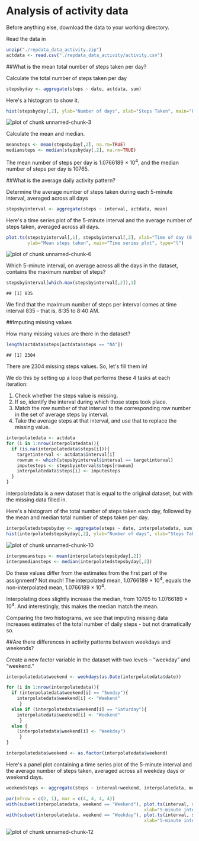 Analysis of activity data
=================================================


Before anything else, download the data to your working directory.

Read the data in

```r
unzip("./repdata_data_activity.zip")
actdata <- read.csv("./repdata_data_activity/activity.csv")
```

##What is the mean total number of steps taken per day?

Calculate the total number of steps taken per day

```r
stepsbyday <- aggregate(steps ~ date, actdata, sum)
```

Here's a histogram to show it.

```r
hist(stepsbyday[,2], ylab="Number of days", xlab="Steps Taken", main="Histogram of steps by day", breaks=61, ylim=c(0,10))
```

![plot of chunk unnamed-chunk-3](figure/unnamed-chunk-3-1.png) 

Calculate the mean and median.

```r
meansteps <- mean(stepsbyday[,2], na.rm=TRUE)
mediansteps <- median(stepsbyday[,2], na.rm=TRUE)
```
The mean number of steps per day is 1.0766189 &times; 10<sup>4</sup>, and the median number of steps per day is 10765.

##What is the average daily activity pattern?

Determine the average number of steps taken during each 5-minute interval, averaged across all days

```r
stepsbyinterval <- aggregate(steps ~ interval, actdata, mean)
```

Here's a time series plot of the 5-minute interval and the average number of steps taken, averaged across all days.

```r
plot.ts(stepsbyinterval[,1], stepsbyinterval[,2], xlab="Time of day (0-2400)", 
        ylab="Mean steps taken", main="Time series plot", type="l")
```

![plot of chunk unnamed-chunk-6](figure/unnamed-chunk-6-1.png) 

Which 5-minute interval, on average across all the days in the dataset, contains the maximum number of steps?

```r
stepsbyinterval[which.max(stepsbyinterval[,2]),1]
```

```
## [1] 835
```
We find that the maximum number of steps per interval comes at time interval 835 - that is, 8:35 to 8:40 AM.

##Imputing missing values

How many missing values are there in the dataset?

```r
length(actdata$steps[actdata$steps == "NA"])
```

```
## [1] 2304
```
There are 2304 missing steps values. So, let's fill them in!

We do this by setting up a loop that performs these 4 tasks at each iteration:
1) Check whether the steps value is missing.
2) If so, identify the interval during which those steps took place.
3) Match the row number of that interval to the corresponding row number in the set of average steps by interval.
4) Take the average steps at that interval, and use that to replace the missing value.

```r
interpolatedata <- actdata
for (i in 1:nrow(interpolatedata)){
  if (is.na(interpolatedata$steps[i])){
    targetinterval <- actdata$interval[i]
    rownum <- which(stepsbyinterval$interval == targetinterval)
    imputesteps <- stepsbyinterval$steps[rownum]
    interpolatedata$steps[i] <- imputesteps
  }
}
```

interpolatedata is a new dataset that is equal to the original dataset, but with the missing data filled in.


Here's a histogram of the total number of steps taken each day, followed by the mean and median total number 
of steps taken per day. 

```r
interpolatedstepsbyday <- aggregate(steps ~ date, interpolatedata, sum)
hist(interpolatedstepsbyday[,2], ylab="Number of days", xlab="Steps Taken", main="Histogram of steps by day", breaks=61, ylim=c(0,10))
```

![plot of chunk unnamed-chunk-10](figure/unnamed-chunk-10-1.png) 

```r
interpmeansteps <- mean(interpolatedstepsbyday[,2])
interpmediansteps <- median(interpolatedstepsbyday[,2])
```

Do these values differ from the estimates from the first part of the assignment? Not much! The interpolated mean, 1.0766189 &times; 10<sup>4</sup>, equals the non-interpolated mean, 1.0766189 &times; 10<sup>4</sup>.

Interpolating does slightly increase the median, from 10765 to 1.0766189 &times; 10<sup>4</sup>. And interestingly, this makes the median match the mean.

Comparing the two histograms, we see that imputing missing data increases estimates of the total number of daily steps - but not dramatically so.

##Are there differences in activity patterns between weekdays and weekends?

Create a new factor variable in the dataset with two levels – “weekday” and “weekend.” 

```r
interpolatedata$weekend <- weekdays(as.Date(interpolatedata$date))

for (i in 1:nrow(interpolatedata)){
  if (interpolatedata$weekend[i] == "Sunday"){
    interpolatedata$weekend[i] <- "Weekend"
     }
  else if (interpolatedata$weekend[i] == "Saturday"){
    interpolatedata$weekend[i] <- "Weekend"
     }
  else {
    (interpolatedata$weekend[i] <- "Weekday")
     }
}

interpolatedata$weekend <- as.factor(interpolatedata$weekend)
```

Here's a panel plot containing a time series plot of the 5-minute interval and the average 
number of steps taken, averaged across all weekday days or weekend days.

```r
weekendsteps <- aggregate(steps ~ interval+weekend, interpolatedata, mean)

par(mfrow = c(2, 1), mar = c(4, 4, 4, 4))
with(subset(interpolatedata, weekend == "Weekend"), plot.ts(interval, steps, main = "Weekends", type="l", 
                                                    xlab="5-minute interval", ylab="Average steps", col="lightblue"))
with(subset(interpolatedata, weekend == "Weekday"), plot.ts(interval, steps, main = "Weekdays", type="l", 
                                                    xlab="5-minute interval", ylab="Average steps", col="lightblue"))
```

![plot of chunk unnamed-chunk-12](figure/unnamed-chunk-12-1.png) 

```
